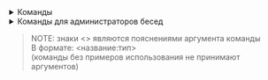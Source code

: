 <details>
<summary>Команды</summary>

  - `admins` - список администраторов беседы

  - `fixlayout` - изменение раскладки текста
    > Идея взята с программы [Punto Switcher](https://yandex.ru/soft/punto/win/)

  - `roll` - генератор случайных чисел/ответов
 
    - Примеры использования:
      - `roll`
        > Случайное число от 1 до 100
      - `roll 7-27` (`roll <start:int>-<end:int>`)
        > Случайное число из промежутка чисел
      - `roll foo, bar, baz, "Item with spaces"` (`roll <items:list>`)
        > Случайный элемент из списка

  - `shazam` - определение аудио
    > Работает на музыке и голосовых сообщениях \
    > (Также учитываются и ответы на сообщения содержащие вложения) \
    > Бэкенд: [Shazam](http://shazam.com) ([shazamio](dotX12/ShazamIO))

  - `trans` - перевод текста сообщений
    > (Язык текста определяется автоматически) \
    > Бэкенд: [Google Translate](https://translate.google.com) ([async-google-trans-new](sevenc-nanashi/async-google-trans-new))
    
    - Примеры использования:
      - `trans`
        > Перевод текста на английский
      - `trans de` (`trans <lang_code>`)
        > Перевод текста на немецкий

  - `wh` - отправка картинок с сайта [wallhaven](https://wallhaven.cc)
    > Документация по параметрам: [тут](https://wallhaven.cc/help/api)

    - Примеры использования:
	  - `wh`
	  - `wh Abstract` (`wh <query>`)
        > Картинка по запросу "Abstract"
	  - `wh Abstract 100` (`wh <q> <categories:wh-switches>`)
        > Картинка по запросу "Abstract" с категорией "General"

  - `whoami` - роль пользователя в беседе

  - `whreset` - очистка кэша чата команды `wh`
    > NOTE: Работает только в личных сообщениях \
	> (для использования в беседах, требуются права администратора)

  - `muted` - список замьюченных в беседе

  - `mutedby` - список замьюченных в беседе администратором

    - Примеры использования:
       - `mutedby @id1` (`mutedby <user:mention>`)

  - `help` - ссылка на этот документ

</details>

<details>
<summary>Команды для администраторов бесед</summary>

  - `giveadmin` - добавление пользователя в администраторы беседы

    - Примеры использования:
      - `giveadmin @id1` (`giveadmin <user:mention>`)

  - `kick` - исключение пользователя из беседы

    - Примеры использования:
      - `kick @id1` (`kick <user:mention>`)

  - `invite` - приглашение пользователя в беседу

    - Примеры использования:
      - `invite @id1` (`invite <user:mention>`)

  - `forceinvite` - форсированное приглашение пользователя в беседу
    > Сработает если у пользователя разрешены приглашения в настройках приватности

  - `mute` - автоматическое удаление сообщений пользователя

    - Примеры использования:
      - `mute @id1 30` (`mute <user:mention> <minutes:float>`)
        > Мут пользователя @id1 на 30 минут

  - `unmute` - отмена действия команды `mute` на пользователя

    - Примеры использования:
      - `unmute @id1` (`unmute <user:mention>`)

  - `takeadmin` - удаление пользователя из администраторов беседы

    - Примеры использования:
      - `takeadmin @id1` (`takeadmin <user:mention>`)

  - `whreset` - очистка кэша беседы команды `wh`

</details>

> NOTE: знаки <> являются пояснениями аргумента команды \
> В формате: <название:тип> \
> (команды без примеров использования не принимают аргументов)
